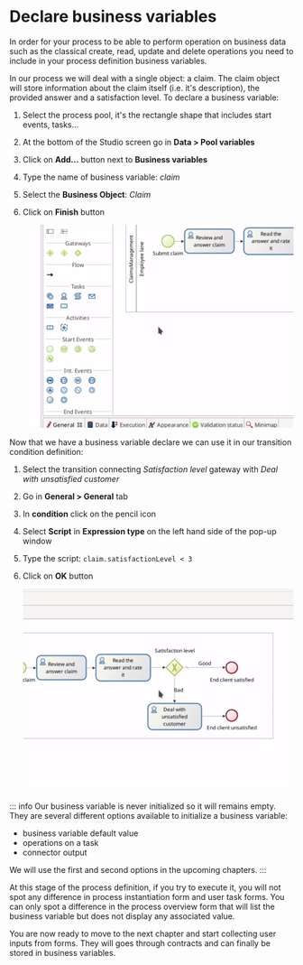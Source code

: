 # Declare business variables 

In order for your process to be able to perform operation on business data such as the classical create, read, update and delete operations you need to include in your process definition business variables.

In our process we will deal with a single object: a claim. The claim object will store information about the claim itself (i.e. it's description), the provided answer and a satisfaction level. To declare a business variable:
1. Select the process pool, it's the rectangle shape that includes start events, tasks...
1. At the bottom of the Studio screen go in **Data > Pool variables**
1. Click on **Add...** button next to **Business variables**
1. Type the name of business variable: _claim_
1. Select the **Business Object**: _Claim_
1. Click on **Finish** button

   ![Declare business variable](images/getting-started-tutorial/declare-business-variable/declare-business-variable.gif)

Now that we have a business variable declare we can use it in our transition condition definition:
1. Select the transition connecting _Satisfaction level_ gateway with _Deal with unsatisfied customer_
1. Go in **General > General** tab
1. In **condition** click on the pencil icon
1. Select **Script** in **Expression type** on the left hand side of the pop-up window
1. Type the script: `claim.satisfactionLevel < 3`
1. Click on **OK** button

   ![Define transition condition using business variable value](images/getting-started-tutorial/declare-business-variable/define-condition.gif)

::: info
Our business variable is never initialized so it will remains empty. They are several different options available to initialize a business variable:
- business variable default value
- operations on a task
- connector output

We will use the first and second options in the upcoming chapters.
:::

At this stage of the process definition, if you try to execute it, you will not spot any difference in process instantiation form and user task forms. You can only spot a difference in the process overview form that will list the business variable but does not display any associated value.

You are now ready to move to the next chapter and start collecting user inputs from forms. They will goes through contracts and can finally be stored in business variables.

